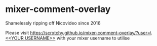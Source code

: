# mixer-comment-overlay
Shamelessly ripping off Nicovideo since 2016

Please visit [https://scrxtchy.github.io/mixer-comment-overlay/?user=\<\<YOUR USERNAME\>\>](https://scrxtchy.github.io/mixer-comment-overlay/?user=) with your mixer username to utilise

